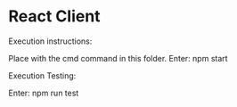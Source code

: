 # React Client

Execution instructions:

Place with the cmd command in this folder.
Enter:  npm start

Execution Testing:

Enter: npm run test